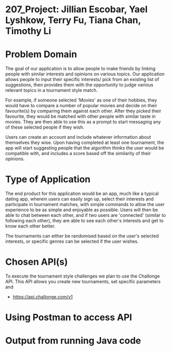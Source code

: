 # 207_Project: Jillian Escobar, Yael Lyshkow, Terry Fu, Tiana Chan, Timothy Li

# Problem Domain

The goal of our application is to allow people to make friends by linking people with similar interests and opinions
on various topics. Our application allows people to input their specific interests/ pick from an existing list of
suggestions, then provides them with the opportunity to judge various relevant topics in a tournament style match.

For example, if someone selected 'Movies' as one of their hobbies, they would have to compare a number of popular movies
and decide on their favourite(s) by comparing them against each other. After they picked their favourite, they would be
matched with other people with similar taste in movies. They are then able to use this as a prompt to start messaging
any of these selected people if they wish.

Users can create an account and include whatever information about themselves they wise. Upon having completed at least
one tournament, the app will start suggesting people that the algorithm thinks the user would be compatible with, and
includes a score based off the similarity of their opinions.

# Type of Application

The end product for this application would be an app, much like a typical dating app, wherein users can easily sign up,
select their interests and participate in tournament matches, with simple commands to allow the user experience to be as
simple and enjoyable as possible. Users will then be able to chat between each other, and if two users are 'connected'
(similar to following each other), they are able to see each other's interests and get to know each other better.

The tournaments can either be randomised based on the user's selected interests, or specific genres can be selected if
the user wishes.

# Chosen API(s)

To execute the tournament style challenges we plan to use the Challonge API. This API allows you create new tournaments,
set specific parameters and

- https://api.challonge.com/v1

# Using Postman to access API

# Output from running Java code

